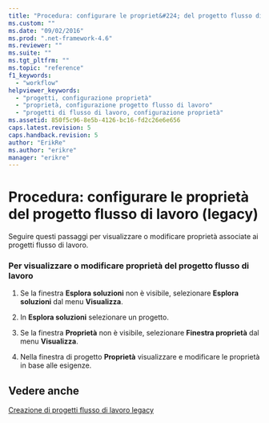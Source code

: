 ```yaml
---
title: "Procedura: configurare le propriet&#224; del progetto flusso di lavoro (legacy) | Microsoft Docs"
ms.custom: ""
ms.date: "09/02/2016"
ms.prod: ".net-framework-4.6"
ms.reviewer: ""
ms.suite: ""
ms.tgt_pltfrm: ""
ms.topic: "reference"
f1_keywords: 
  - "workflow"
helpviewer_keywords: 
  - "progetti, configurazione proprietà"
  - "proprietà, configurazione progetto flusso di lavoro"
  - "progetti di flusso di lavoro, configurazione proprietà"
ms.assetid: 850f5c96-8e5b-4126-bc16-fd2c26e6e656
caps.latest.revision: 5
caps.handback.revision: 5
author: "ErikRe"
ms.author: "erikre"
manager: "erikre"
---
```

# Procedura: configurare le propriet&#224; del progetto flusso di lavoro (legacy)
Seguire questi passaggi per visualizzare o modificare proprietà associate ai progetti flusso di lavoro.  
  
### Per visualizzare o modificare proprietà del progetto flusso di lavoro  
  
1.  Se la finestra **Esplora soluzioni** non è visibile, selezionare **Esplora soluzioni** dal menu **Visualizza**.  
  
2.  In **Esplora soluzioni** selezionare un progetto.  
  
3.  Se la finestra **Proprietà** non è visibile, selezionare **Finestra proprietà** dal menu **Visualizza**.  
  
4.  Nella finestra di progetto **Proprietà** visualizzare e modificare le proprietà in base alle esigenze.  
  
## Vedere anche  
 [Creazione di progetti flusso di lavoro legacy](../workflow-designer/creating-legacy-workflow-projects.md)